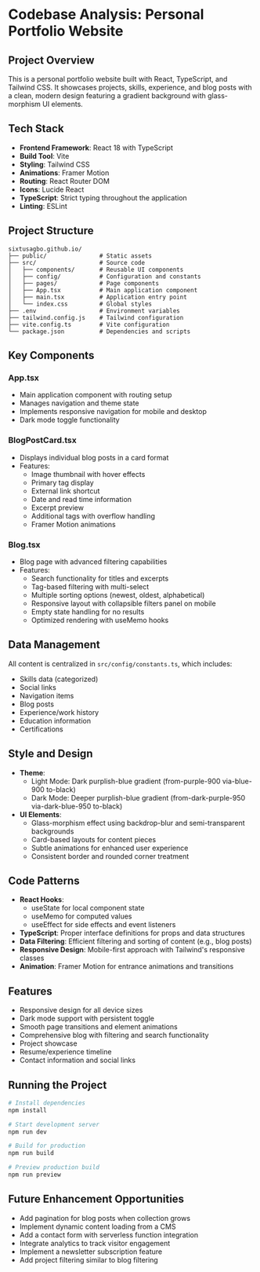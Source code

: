# Codebase Analysis: Personal Portfolio Website

## Project Overview

This is a personal portfolio website built with React, TypeScript, and Tailwind CSS. It showcases projects, skills, experience, and blog posts with a clean, modern design featuring a gradient background with glass-morphism UI elements.

## Tech Stack

- **Frontend Framework**: React 18 with TypeScript
- **Build Tool**: Vite
- **Styling**: Tailwind CSS
- **Animations**: Framer Motion
- **Routing**: React Router DOM
- **Icons**: Lucide React
- **TypeScript**: Strict typing throughout the application
- **Linting**: ESLint

## Project Structure

```
sixtusagbo.github.io/
├── public/               # Static assets
├── src/                  # Source code
│   ├── components/       # Reusable UI components
│   ├── config/           # Configuration and constants
│   ├── pages/            # Page components
│   ├── App.tsx           # Main application component
│   ├── main.tsx          # Application entry point
│   └── index.css         # Global styles
├── .env                  # Environment variables
├── tailwind.config.js    # Tailwind configuration
├── vite.config.ts        # Vite configuration
└── package.json          # Dependencies and scripts
```

## Key Components

### App.tsx
- Main application component with routing setup
- Manages navigation and theme state
- Implements responsive navigation for mobile and desktop
- Dark mode toggle functionality

### BlogPostCard.tsx
- Displays individual blog posts in a card format
- Features:
  - Image thumbnail with hover effects
  - Primary tag display
  - External link shortcut
  - Date and read time information
  - Excerpt preview
  - Additional tags with overflow handling
  - Framer Motion animations

### Blog.tsx
- Blog page with advanced filtering capabilities
- Features:
  - Search functionality for titles and excerpts
  - Tag-based filtering with multi-select
  - Multiple sorting options (newest, oldest, alphabetical)
  - Responsive layout with collapsible filters panel on mobile
  - Empty state handling for no results
  - Optimized rendering with useMemo hooks

## Data Management

All content is centralized in `src/config/constants.ts`, which includes:

- Skills data (categorized)
- Social links
- Navigation items
- Blog posts
- Experience/work history
- Education information
- Certifications

## Style and Design

- **Theme**:
  - Light Mode: Dark purplish-blue gradient (from-purple-900 via-blue-900 to-black)
  - Dark Mode: Deeper purplish-blue gradient (from-dark-purple-950 via-dark-blue-950 to-black)
- **UI Elements**: 
  - Glass-morphism effect using backdrop-blur and semi-transparent backgrounds
  - Card-based layouts for content pieces
  - Subtle animations for enhanced user experience
  - Consistent border and rounded corner treatment

## Code Patterns

- **React Hooks**:
  - useState for local component state
  - useMemo for computed values
  - useEffect for side effects and event listeners
- **TypeScript**: Proper interface definitions for props and data structures
- **Data Filtering**: Efficient filtering and sorting of content (e.g., blog posts)
- **Responsive Design**: Mobile-first approach with Tailwind's responsive classes
- **Animation**: Framer Motion for entrance animations and transitions

## Features

- Responsive design for all device sizes
- Dark mode support with persistent toggle
- Smooth page transitions and element animations
- Comprehensive blog with filtering and search functionality
- Project showcase
- Resume/experience timeline
- Contact information and social links

## Running the Project

```bash
# Install dependencies
npm install

# Start development server
npm run dev

# Build for production
npm run build

# Preview production build
npm run preview
```

## Future Enhancement Opportunities

- Add pagination for blog posts when collection grows
- Implement dynamic content loading from a CMS
- Add a contact form with serverless function integration
- Integrate analytics to track visitor engagement
- Implement a newsletter subscription feature
- Add project filtering similar to blog filtering
